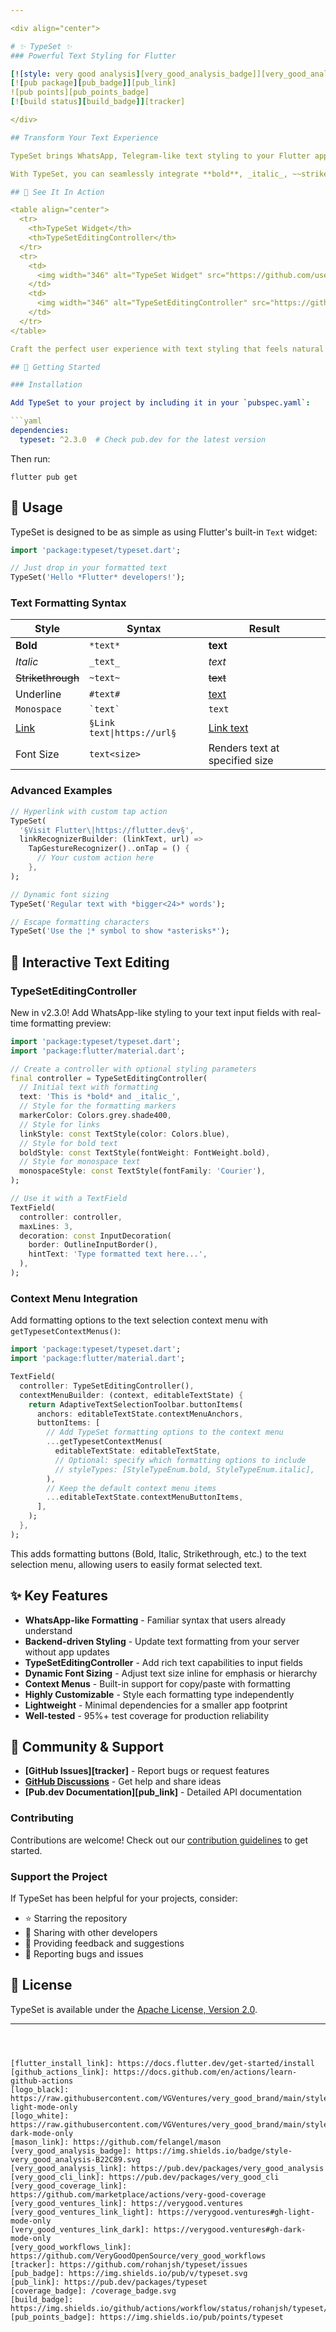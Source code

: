```yaml
---

<div align="center">

# ✨ TypeSet ✨
### Powerful Text Styling for Flutter

[![style: very good analysis][very_good_analysis_badge]][very_good_analysis_link]
[![pub package][pub_badge]][pub_link]
![pub points][pub_points_badge]
[![build status][build_badge]][tracker]

</div>

## Transform Your Text Experience

TypeSet brings WhatsApp, Telegram-like text styling to your Flutter apps with a powerful twist. Create rich, dynamic text experiences that can be driven by your backend or controlled directly in your UI.

With TypeSet, you can seamlessly integrate **bold**, _italic_, ~~strikethrough~~, underlined text, `monospace`, hyperlinks, and even dynamic font sizing without complex widgets or convoluted styling code.

## 📱 See It In Action

<table align="center">
  <tr>
    <th>TypeSet Widget</th>
    <th>TypeSetEditingController</th>
  </tr>
  <tr>
    <td>
      <img width="346" alt="TypeSet Widget" src="https://github.com/user-attachments/assets/a0f9695d-5735-426d-9f66-5e7e991791fa">
    </td>
    <td>
      <img width="346" alt="TypeSetEditingController" src="https://github.com/user-attachments/assets/6ecc0930-c38f-4253-807c-c8fcd8fb6482">
    </td>
  </tr>
</table>

Craft the perfect user experience with text styling that feels natural to your users. TypeSet makes it easy to implement rich text features that would otherwise require complex custom solutions.

## 🚀 Getting Started

### Installation

Add TypeSet to your project by including it in your `pubspec.yaml`:

```yaml
dependencies:
  typeset: ^2.3.0  # Check pub.dev for the latest version
```

Then run:

```shell
flutter pub get
```

## 💎 Usage

TypeSet is designed to be as simple as using Flutter's built-in `Text` widget:

```dart
import 'package:typeset/typeset.dart';

// Just drop in your formatted text
TypeSet('Hello *Flutter* developers!');
```

### Text Formatting Syntax

| Style | Syntax | Result |
|-------|--------|--------|
| **Bold** | `*text*` | **text** |
| _Italic_ | `_text_` | _text_ |
| ~~Strikethrough~~ | `~text~` | ~~text~~ |
| Underline | `#text#` | <ins>text</ins> |
| `Monospace` | `` `text` `` | `text` |
| [Link](https://flutter.dev) | `§Link text\|https://url§` | [Link text](https://url) |
| Font Size | `text<size>` | Renders text at specified size |

### Advanced Examples

```dart
// Hyperlink with custom tap action
TypeSet(
  '§Visit Flutter\|https://flutter.dev§',
  linkRecognizerBuilder: (linkText, url) =>
    TapGestureRecognizer()..onTap = () {
      // Your custom action here
    },
);

// Dynamic font sizing
TypeSet('Regular text with *bigger<24>* words');

// Escape formatting characters
TypeSet('Use the ¦* symbol to show *asterisks*');
```

## 💬 Interactive Text Editing

### TypeSetEditingController

New in v2.3.0! Add WhatsApp-like styling to your text input fields with real-time formatting preview:

```dart
import 'package:typeset/typeset.dart';
import 'package:flutter/material.dart';

// Create a controller with optional styling parameters
final controller = TypeSetEditingController(
  // Initial text with formatting
  text: 'This is *bold* and _italic_',
  // Style for the formatting markers
  markerColor: Colors.grey.shade400,
  // Style for links
  linkStyle: const TextStyle(color: Colors.blue),
  // Style for bold text
  boldStyle: const TextStyle(fontWeight: FontWeight.bold),
  // Style for monospace text
  monospaceStyle: const TextStyle(fontFamily: 'Courier'),
);

// Use it with a TextField
TextField(
  controller: controller,
  maxLines: 3,
  decoration: const InputDecoration(
    border: OutlineInputBorder(),
    hintText: 'Type formatted text here...',
  ),
);
```

### Context Menu Integration

Add formatting options to the text selection context menu with `getTypesetContextMenus()`:

```dart
import 'package:typeset/typeset.dart';
import 'package:flutter/material.dart';

TextField(
  controller: TypeSetEditingController(),
  contextMenuBuilder: (context, editableTextState) {
    return AdaptiveTextSelectionToolbar.buttonItems(
      anchors: editableTextState.contextMenuAnchors,
      buttonItems: [
        // Add TypeSet formatting options to the context menu
        ...getTypesetContextMenus(
          editableTextState: editableTextState,
          // Optional: specify which formatting options to include
          // styleTypes: [StyleTypeEnum.bold, StyleTypeEnum.italic],
        ),
        // Keep the default context menu items
        ...editableTextState.contextMenuButtonItems,
      ],
    );
  },
);
```

This adds formatting buttons (Bold, Italic, Strikethrough, etc.) to the text selection menu, allowing users to easily format selected text.
## ✨ Key Features

- **WhatsApp-like Formatting** - Familiar syntax that users already understand
- **Backend-driven Styling** - Update text formatting from your server without app updates
- **TypeSetEditingController** - Add rich text capabilities to input fields
- **Dynamic Font Sizing** - Adjust text size inline for emphasis or hierarchy
- **Context Menus** - Built-in support for copy/paste with formatting
- **Highly Customizable** - Style each formatting type independently
- **Lightweight** - Minimal dependencies for a smaller app footprint
- **Well-tested** - 95%+ test coverage for production reliability

## 🤝 Community & Support

- **[GitHub Issues][tracker]** - Report bugs or request features
- **[GitHub Discussions](https://github.com/rohanjsh/typeset/discussions)** - Get help and share ideas
- **[Pub.dev Documentation][pub_link]** - Detailed API documentation

### Contributing

Contributions are welcome! Check out our [contribution guidelines](https://github.com/rohanjsh/typeset/blob/main/CONTRIBUTING.md) to get started.

### Support the Project

If TypeSet has been helpful for your projects, consider:
- ⭐ Starring the repository
- 🔄 Sharing with other developers
- 💬 Providing feedback and suggestions
- 🐛 Reporting bugs and issues

## 📝 License

TypeSet is available under the [Apache License, Version 2.0](https://github.com/rohanjsh/typeset/blob/main/LICENSE).

---
```



[flutter_install_link]: https://docs.flutter.dev/get-started/install
[github_actions_link]: https://docs.github.com/en/actions/learn-github-actions
[logo_black]: https://raw.githubusercontent.com/VGVentures/very_good_brand/main/styles/README/vgv_logo_black.png#gh-light-mode-only
[logo_white]: https://raw.githubusercontent.com/VGVentures/very_good_brand/main/styles/README/vgv_logo_white.png#gh-dark-mode-only
[mason_link]: https://github.com/felangel/mason
[very_good_analysis_badge]: https://img.shields.io/badge/style-very_good_analysis-B22C89.svg
[very_good_analysis_link]: https://pub.dev/packages/very_good_analysis
[very_good_cli_link]: https://pub.dev/packages/very_good_cli
[very_good_coverage_link]: https://github.com/marketplace/actions/very-good-coverage
[very_good_ventures_link]: https://verygood.ventures
[very_good_ventures_link_light]: https://verygood.ventures#gh-light-mode-only
[very_good_ventures_link_dark]: https://verygood.ventures#gh-dark-mode-only
[very_good_workflows_link]: https://github.com/VeryGoodOpenSource/very_good_workflows
[tracker]: https://github.com/rohanjsh/typeset/issues
[pub_badge]: https://img.shields.io/pub/v/typeset.svg
[pub_link]: https://pub.dev/packages/typeset
[coverage_badge]: /coverage_badge.svg
[build_badge]: https://img.shields.io/github/actions/workflow/status/rohanjsh/typeset/main.yaml
[pub_points_badge]: https://img.shields.io/pub/points/typeset
